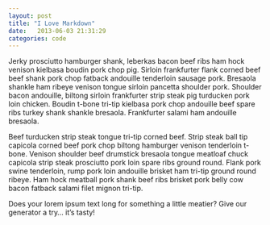 ```yaml
---
layout: post
title: "I Love Markdown"
date:   2013-06-03 21:31:29
categories: code
---
```


Jerky prosciutto hamburger shank, leberkas bacon beef ribs ham hock venison kielbasa boudin pork chop pig. Sirloin frankfurter flank corned beef beef shank pork chop fatback andouille tenderloin sausage pork. <!-- more -->Bresaola shankle ham ribeye venison tongue sirloin pancetta shoulder pork. Shoulder bacon andouille, biltong sirloin frankfurter strip steak pig turducken pork loin chicken. Boudin t-bone tri-tip kielbasa pork chop andouille beef spare ribs turkey shank shankle bresaola. Frankfurter salami ham andouille bresaola.

Beef turducken strip steak tongue tri-tip corned beef. Strip steak ball tip capicola corned beef pork chop biltong hamburger venison tenderloin t-bone. Venison shoulder beef drumstick bresaola tongue meatloaf chuck capicola strip steak prosciutto pork loin spare ribs ground round. Flank pork swine tenderloin, rump pork loin andouille brisket ham tri-tip ground round ribeye. Ham hock meatball pork shank beef ribs brisket pork belly cow bacon fatback salami filet mignon tri-tip.

Does your lorem ipsum text long for something a little meatier? Give our generator a try… it’s tasty!